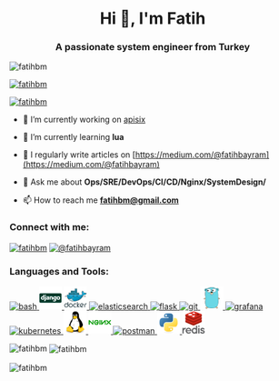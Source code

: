 <h1 align="center">Hi 👋, I'm Fatih</h1>
<h3 align="center">A passionate system engineer from Turkey</h3>

<p align="left"> <img src="https://komarev.com/ghpvc/?username=fatihbm&label=Profile%20views&color=0e75b6&style=flat" alt="fatihbm" /> </p>

<p align="left"> <a href="https://github.com/ryo-ma/github-profile-trophy"><img src="https://github-profile-trophy.vercel.app/?username=fatihbm" alt="fatihbm" /></a> </p>

<p align="left"> <a href="https://twitter.com/fatihbm" target="blank"><img src="https://img.shields.io/twitter/follow/fatihbm?logo=twitter&style=for-the-badge" alt="fatihbm" /></a> </p>

- 🔭 I’m currently working on [apisix](https://github.com/apache/apisix)

- 🌱 I’m currently learning **lua**

- 📝 I regularly write articles on [https://medium.com/@fatihbayram](https://medium.com/@fatihbayram)

- 💬 Ask me about **Ops/SRE/DevOps/CI/CD/Nginx/SystemDesign/**

- 📫 How to reach me **fatihbm@gmail.com**

<h3 align="left">Connect with me:</h3>
<p align="left">
<a href="https://twitter.com/fatihbm" target="blank"><img align="center" src="https://raw.githubusercontent.com/rahuldkjain/github-profile-readme-generator/master/src/images/icons/Social/twitter.svg" alt="fatihbm" height="30" width="40" /></a>
<a href="https://medium.com/@fatihbayram" target="blank"><img align="center" src="https://raw.githubusercontent.com/rahuldkjain/github-profile-readme-generator/master/src/images/icons/Social/medium.svg" alt="@fatihbayram" height="30" width="40" /></a>
</p>

<h3 align="left">Languages and Tools:</h3>
<p align="left"> <a href="https://www.gnu.org/software/bash/" target="_blank" rel="noreferrer"> <img src="https://www.vectorlogo.zone/logos/gnu_bash/gnu_bash-icon.svg" alt="bash" width="40" height="40"/> </a> <a href="https://www.djangoproject.com/" target="_blank" rel="noreferrer"> <img src="https://raw.githubusercontent.com/devicons/devicon/master/icons/django/django-original.svg" alt="django" width="40" height="40"/> </a> <a href="https://www.docker.com/" target="_blank" rel="noreferrer"> <img src="https://raw.githubusercontent.com/devicons/devicon/master/icons/docker/docker-original-wordmark.svg" alt="docker" width="40" height="40"/> </a> <a href="https://www.elastic.co" target="_blank" rel="noreferrer"> <img src="https://www.vectorlogo.zone/logos/elastic/elastic-icon.svg" alt="elasticsearch" width="40" height="40"/> </a> <a href="https://flask.palletsprojects.com/" target="_blank" rel="noreferrer"> <img src="https://www.vectorlogo.zone/logos/pocoo_flask/pocoo_flask-icon.svg" alt="flask" width="40" height="40"/> </a> <a href="https://git-scm.com/" target="_blank" rel="noreferrer"> <img src="https://www.vectorlogo.zone/logos/git-scm/git-scm-icon.svg" alt="git" width="40" height="40"/> </a> <a href="https://golang.org" target="_blank" rel="noreferrer"> <img src="https://raw.githubusercontent.com/devicons/devicon/master/icons/go/go-original.svg" alt="go" width="40" height="40"/> </a> <a href="https://grafana.com" target="_blank" rel="noreferrer"> <img src="https://www.vectorlogo.zone/logos/grafana/grafana-icon.svg" alt="grafana" width="40" height="40"/> </a> <a href="https://kubernetes.io" target="_blank" rel="noreferrer"> <img src="https://www.vectorlogo.zone/logos/kubernetes/kubernetes-icon.svg" alt="kubernetes" width="40" height="40"/> </a> <a href="https://www.linux.org/" target="_blank" rel="noreferrer"> <img src="https://raw.githubusercontent.com/devicons/devicon/master/icons/linux/linux-original.svg" alt="linux" width="40" height="40"/> </a> <a href="https://www.nginx.com" target="_blank" rel="noreferrer"> <img src="https://raw.githubusercontent.com/devicons/devicon/master/icons/nginx/nginx-original.svg" alt="nginx" width="40" height="40"/> </a> <a href="https://postman.com" target="_blank" rel="noreferrer"> <img src="https://www.vectorlogo.zone/logos/getpostman/getpostman-icon.svg" alt="postman" width="40" height="40"/> </a> <a href="https://www.python.org" target="_blank" rel="noreferrer"> <img src="https://raw.githubusercontent.com/devicons/devicon/master/icons/python/python-original.svg" alt="python" width="40" height="40"/> </a> <a href="https://redis.io" target="_blank" rel="noreferrer"> <img src="https://raw.githubusercontent.com/devicons/devicon/master/icons/redis/redis-original-wordmark.svg" alt="redis" width="40" height="40"/> </a> </p>

<p><img align="left" src="https://github-readme-stats.vercel.app/api/top-langs?username=fatihbm&show_icons=true&locale=en&layout=compact" alt="fatihbm" /></p>

<p>&nbsp;<img align="center" src="https://github-readme-stats.vercel.app/api?username=fatihbm&show_icons=true&locale=en" alt="fatihbm" /></p>

<p><img align="center" src="https://github-readme-streak-stats.herokuapp.com/?user=fatihbm&" alt="fatihbm" /></p>
